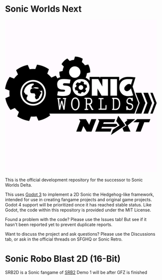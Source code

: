 # Sonic Worlds Next
![Logo](SageLogo.png)

This is the official development repository for the successor to Sonic Worlds Delta.

This uses [Godot 3](https://godotengine.org/) to implement a 2D Sonic the Hedgehog-like framework, intended for use in creating fangame projects and original game projects. Godot 4 support will be prioritized once it has reached stable status. Like Godot, the code within this repository is provided under the MIT License.

Found a problem with the code? Please use the Issues tab! But see if it hasn't been reported yet to prevent duplicate reports.

Want to discuss the project and ask questions? Please use the Discussions tab, or ask in the official threads on SFGHQ or Sonic Retro.

# Sonic Robo Blast 2D (16-Bit)
SRB2D is a Sonic fangame of [SRB2](https://www.srb2.org/)
Demo 1 will be after GFZ is finished
